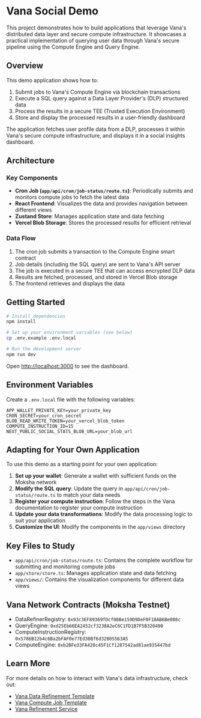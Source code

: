 # Vana Social Demo

This project demonstrates how to build applications that leverage Vana's distributed data layer and secure compute infrastructure. It showcases a practical implementation of querying user data through Vana's secure pipeline using the Compute Engine and Query Engine.

## Overview

This demo application shows how to:

1. Submit jobs to Vana's Compute Engine via blockchain transactions
2. Execute a SQL query against a Data Layer Provider's (DLP) structured data
3. Process the results in a secure TEE (Trusted Execution Environment)
4. Store and display the processed results in a user-friendly dashboard

The application fetches user profile data from a DLP, processes it within Vana's secure compute infrastructure, and displays it in a social insights dashboard.

## Architecture

### Key Components

- **Cron Job (`app/api/cron/job-status/route.ts`)**: Periodically submits and monitors compute jobs to fetch the latest data
- **React Frontend**: Visualizes the data and provides navigation between different views
- **Zustand Store**: Manages application state and data fetching
- **Vercel Blob Storage**: Stores the processed results for efficient retrieval

### Data Flow

1. The cron job submits a transaction to the Compute Engine smart contract
2. Job details (including the SQL query) are sent to Vana's API server
3. The job is executed in a secure TEE that can access encrypted DLP data
4. Results are fetched, processed, and stored in Vercel Blob storage
5. The frontend retrieves and displays the data

## Getting Started

```bash
# Install dependencies
npm install

# Set up your environment variables (see below)
cp .env.example .env.local

# Run the development server
npm run dev
```

Open [http://localhost:3000](http://localhost:3000) to see the dashboard.

## Environment Variables

Create a `.env.local` file with the following variables:

```
APP_WALLET_PRIVATE_KEY=your_private_key
CRON_SECRET=your_cron_secret
BLOB_READ_WRITE_TOKEN=your_vercel_blob_token
COMPUTE_INSTRUCTION_ID=15
NEXT_PUBLIC_SOCIAL_STATS_BLOB_URL=your_blob_url
```

## Adapting for Your Own Application

To use this demo as a starting point for your own application:

1. **Set up your wallet**: Generate a wallet with sufficient funds on the Moksha network
2. **Modify the SQL query**: Update the query in `app/api/cron/job-status/route.ts` to match your data needs
3. **Register your compute instruction**: Follow the steps in the Vana documentation to register your compute instruction
4. **Update your data transformations**: Modify the data processing logic to suit your application
5. **Customize the UI**: Modify the components in the `app/views` directory

## Key Files to Study

- `app/api/cron/job-status/route.ts`: Contains the complete workflow for submitting and monitoring compute jobs
- `app/store/store.ts`: Manages application state and data fetching
- `app/views/`: Contains the visualization components for different data views

## Vana Network Contracts (Moksha Testnet)

- DataRefinerRegistry: `0x93c3EF89369fDcf08Be159D9DeF0F18AB6Be008c`
- QueryEngine: `0xd25Eb66EA2452cf3238A2eC6C1FD1B7F5B320490`
- ComputeInstructionRegistry: `0x5786B12b4c6Ba2bFAF0e77Ed30Bf6d32805563A5`
- ComputeEngine: `0xb2BFe33FA420c45F1Cf1287542ad81ae935447bd`

## Learn More

For more details on how to interact with Vana's data infrastructure, check out:

- [Vana Data Refinement Template](https://github.com/vana-com/vana-data-refinement-template)
- [Vana Compute Job Template](https://github.com/vana-com/vana-compute-job-template-py/)
- [Vana Refinement Service](https://github.com/vana-com/vana-refinement-service)